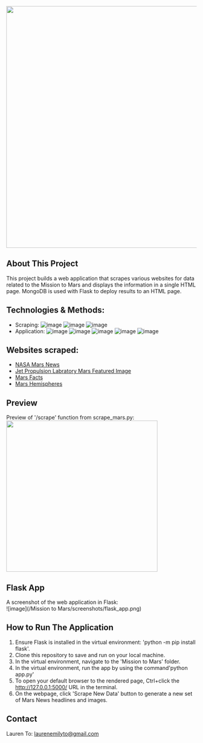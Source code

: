 <img src="https://i.pinimg.com/originals/e0/6d/8b/e06d8be6a953c0348b09f2b0d1b02474.jpg" width=640 align=center> <br>

## About This Project
This project builds a web application that scrapes various websites for data related to the Mission to Mars and displays the information in a single HTML page. MongoDB is used with Flask to deploy results to an HTML page.

## Technologies & Methods:
- Scraping: 
![image](https://img.shields.io/badge/technologies-Beautiful%20Soup-blue)
![image](https://img.shields.io/badge/technologies-Pandas-blue)
![image](https://img.shields.io/badge/technologies-Splinter-blue)
- Application: 
![image](https://img.shields.io/badge/technologies-MongoDB-brightgreen)
![image](https://img.shields.io/badge/technologies-flask-brightgreen)
![image](https://img.shields.io/badge/technologies-bootstrap-brightgreen)
![image](https://img.shields.io/badge/technologies-html-brightgreen)
![image](https://img.shields.io/badge/technologies-css-brightgreen)

## Websites scraped:
- [NASA Mars News](https://redplanetscience.com/)
- [Jet Propulsion Labratory Mars Featured Image](https://spaceimages-mars.com/)
- [Mars Facts](https://galaxyfacts-mars.com/)
- [Mars Hemispheres](https://marshemispheres.com/)

## Preview
Preview of '/scrape' function from scrape_mars.py:
<br>
<img src="https://i.pinimg.com/originals/ce/34/55/ce345585ddc7d30437d6ff24d96ddbb0.jpg" width=400 align=center> <br>

## Flask App
A screenshot of the web application in Flask: <br>
![image](/Mission to Mars/screenshots/flask_app.png)

## How to Run The Application
1. Ensure Flask is installed in the virtual environment: 'python -m pip install flask'.
2. Clone this repository to save and run on your local machine.
3. In the virtual environment, navigate to the 'Mission to Mars' folder.
4. In the virtual environment, run the app by using the command'python app.py'
5. To open your default browser to the rendered page, Ctrl+click the http://127.0.0.1:5000/ URL in the terminal.
6. On the webpage, click 'Scrape New Data' button to generate a new set of Mars News headlines and images.

## Contact
Lauren To: [laurenemilyto@gmail.com](laurenemilyto@gmail.com)
